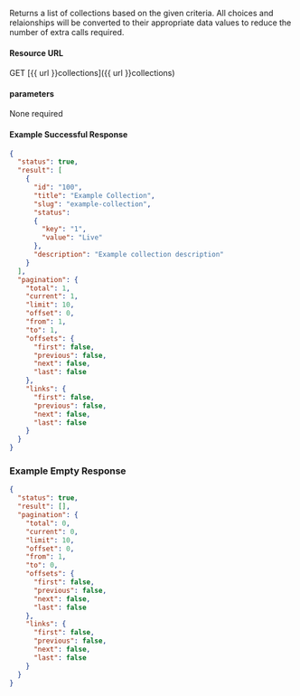 <!--
@title Get multiple collections by criteria
@author Moltin Ltd
@description Gets an array of collections based on the given criteria

@sidebar 1
@family Collection
@rate No
@auth Yes
@format JSON
@http GET
@version beta
-->

Returns a list of collections based on the given criteria. All choices and relaionships will be converted to their appropriate data values to reduce the number of extra calls required.


#### Resource URL
GET [{{ url }}collections]({{ url }}collections)


#### parameters
None required

<!--code-->
#### Example Successful Response
``` json
{
  "status": true,
  "result": [
    {
      "id": "100",
      "title": "Example Collection",
      "slug": "example-collection",
      "status":
      {
        "key": "1",
        "value": "Live"
      },
      "description": "Example collection description"
    }
  ],
  "pagination": {
    "total": 1,
    "current": 1,
    "limit": 10,
    "offset": 0,
    "from": 1,
    "to": 1,
    "offsets": {
      "first": false,
      "previous": false,
      "next": false,
      "last": false
    },
    "links": {
      "first": false,
      "previous": false,
      "next": false,
      "last": false
    }
  }
}
```


### Example Empty Response
``` json
{
  "status": true,
  "result": [],
  "pagination": {
    "total": 0,
    "current": 0,
    "limit": 10,
    "offset": 0,
    "from": 1,
    "to": 0,
    "offsets": {
      "first": false,
      "previous": false,
      "next": false,
      "last": false
    },
    "links": {
      "first": false,
      "previous": false,
      "next": false,
      "last": false
    }
  }
}
```
<!--/code-->